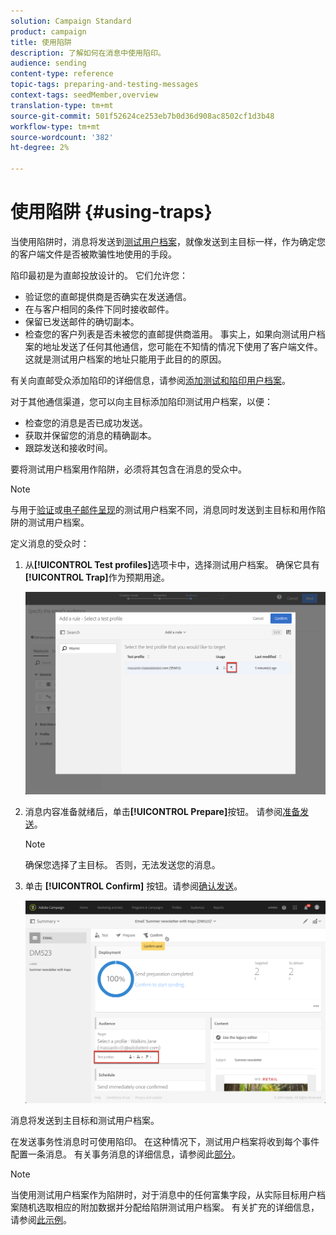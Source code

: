 ```yaml
---
solution: Campaign Standard
product: campaign
title: 使用陷阱
description: 了解如何在消息中使用陷印。
audience: sending
content-type: reference
topic-tags: preparing-and-testing-messages
context-tags: seedMember,overview
translation-type: tm+mt
source-git-commit: 501f52624ce253eb7b0d36d908ac8502cf1d3b48
workflow-type: tm+mt
source-wordcount: '382'
ht-degree: 2%

---
```



# 使用陷阱 {#using-traps}

当使用陷阱时，消息将发送到[测试用户档案](../../audiences/using/managing-test-profiles.md)，就像发送到主目标一样，作为确定您的客户端文件是否被欺骗性地使用的手段。

陷印最初是为直邮投放设计的。 它们允许您：

* 验证您的直邮提供商是否确实在发送通信。
* 在与客户相同的条件下同时接收邮件。
* 保留已发送邮件的确切副本。
* 检查您的客户列表是否未被您的直邮提供商滥用。 事实上，如果向测试用户档案的地址发送了任何其他通信，您可能在不知情的情况下使用了客户端文件。 这就是测试用户档案的地址只能用于此目的的原因。

有关向直邮受众添加陷印的详细信息，请参阅[添加测试和陷印用户档案](../../channels/using/defining-the-direct-mail-audience.md#adding-test-and-trap-profiles)。

对于其他通信渠道，您可以向主目标添加陷印测试用户档案，以便：

* 检查您的消息是否已成功发送。
* 获取并保留您的消息的精确副本。
* 跟踪发送和接收时间。

要将测试用户档案用作陷阱，必须将其包含在消息的受众中。

>[!NOTE]
>
>与用于[验证](../../sending/using/sending-proofs.md)或[电子邮件呈现](../../sending/using/email-rendering.md)的测试用户档案不同，消息同时发送到主目标和用作陷阱的测试用户档案。

定义消息的受众时：

1. 从&#x200B;**[!UICONTROL Test profiles]**&#x200B;选项卡中，选择测试用户档案。 确保它具有&#x200B;**[!UICONTROL Trap]**&#x200B;作为预期用途。

   ![](assets/trap_select.png)

1. 消息内容准备就绪后，单击&#x200B;**[!UICONTROL Prepare]**&#x200B;按钮。 请参阅[准备发送](../../sending/using/preparing-the-send.md)。
   >[!NOTE]
   >
   >确保您选择了主目标。 否则，无法发送您的消息。

1. 单击 **[!UICONTROL Confirm]** 按钮。请参阅[确认发送](../../sending/using/confirming-the-send.md)。

   ![](assets/trap_confirm.png)

消息将发送到主目标和测试用户档案。

在发送事务性消息时可使用陷印。 在这种情况下，测试用户档案将收到每个事件配置一条消息。 有关事务消息的详细信息，请参阅此[部分](../../channels/using/getting-started-with-transactional-msg.md)。

>[!NOTE]
>
>当使用测试用户档案作为陷阱时，对于消息中的任何富集字段，从实际目标用户档案随机选取相应的附加数据并分配给陷阱测试用户档案。 有关扩充的详细信息，请参阅[此示例](../../automating/using/enriching-profile-data-file.md)。
